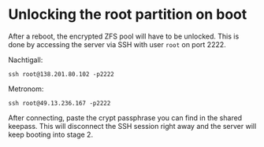 # Unlocking the root partition on boot

After a reboot, the encrypted ZFS pool will have to be unlocked. This is done by accessing the server via SSH with user `root` on port 2222.

Nachtigall:

```
ssh root@138.201.80.102 -p2222
```

Metronom:

```
ssh root@49.13.236.167 -p2222
```

After connecting, paste the crypt passphrase you can find in the shared keepass. This will disconnect the SSH session right away and the server will keep booting into stage 2.
